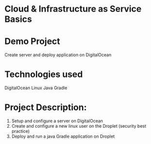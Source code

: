 # Cloud & Infrastructure as Service Basics

# Demo Project

Create server and deploy application on DigitalOcean



# Technologies used

DigitalOcean
Linux
Java
Gradle


# Project Description:

1. Setup and configure a server on DigitalOcean
2. Create and configure a new linux user on the Droplet
(security best practice)
3. Deploy and run a java Gradle application on Droplet
